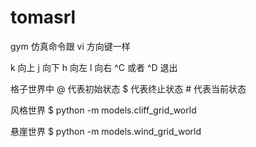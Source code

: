 # tomasrl

gym 仿真命令跟 vi 方向键一样

k 向上
j 向下
h 向左
l 向右
^C 或者 ^D 退出

格子世界中
@ 代表初始状态
$ 代表终止状态
\# 代表当前状态

风格世界
$ python -m models.cliff_grid_world

悬崖世界
$ python -m models.wind_grid_world
